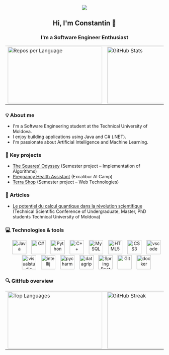 <p align="center">
  <img src="https://capsule-render.vercel.app/api?type=waving&color=gradient&text=Hello!&textColor=2b2b2b&height=100&section=header&fontSize=40"/>
</p>

<div align="center">
  <span>
    <h2>Hi, I'm Constantin 👋</h2>
    <h3>I'm a Software Engineer Enthusiast</h3>
  </span>
</div>

<table align="center">
  <tr>
    <td>
      <img src="http://github-profile-summary-cards.vercel.app/api/cards/repos-per-language?username=Constantin-Stamate" 
           alt="Repos per Language" height="180" width="300"/>
    </td>
    <td>
      <img src="http://github-profile-summary-cards.vercel.app/api/cards/stats?username=Constantin-Stamate" 
           alt="GitHub Stats" height="180" width="300"/>
    </td>
  </tr>
</table>

### 💡 About me

- I'm a Software Engineering student at the Technical University of Moldova.
- I enjoy building applications using Java and C# (.NET).
- I'm passionate about Artificial Intelligence and Machine Learning.

### 💼 Key projects

- <a href="https://github.com/Constantin-Stamate/TheSquaresOdyssey">The Squares’ Odyssey</a> (Semester project – Implementation of Algorithms)
- <a href="https://github.com/Constantin-Stamate/PregnancyHealthAssistant">Pregnancy Health Assistant</a> (Excalibur AI Camp)
- <a href="https://github.com/Constantin-Stamate/TerraShop">Terra Shop</a> (Semester project – Web Technologies)

### 📑 Articles

- <a href="https://drive.google.com/file/d/1_412fyfyVytqgD0meDupaqBw8yB4iOPn/view?usp=drive_link">Le potentiel du calcul quantique dans la révolution scientifique</a> (Technical Scientific Conference of Undergraduate, Master, PhD students
Technical University of Moldova)

### 💻 Technologies & tools

<p align="center">
    <img src="https://cdn.jsdelivr.net/gh/devicons/devicon/icons/java/java-original.svg"
      alt="Java" width="45" height="45" style="margin-left: 12px;"/>
    <img src="https://cdn.jsdelivr.net/gh/devicons/devicon/icons/csharp/csharp-original.svg"
      alt="C#" width="45" height="45" style="margin-left: 12px;"/>
    <img src="https://cdn.jsdelivr.net/gh/devicons/devicon/icons/python/python-original.svg"
      alt="Python" width="45" height="45" style="margin-left: 12px;"/>
    <img src="https://cdn.jsdelivr.net/gh/devicons/devicon/icons/cplusplus/cplusplus-original.svg"
      alt="C++" width="45" height="45" style="margin-left: 12px;"/>
    <img src="https://cdn.jsdelivr.net/gh/devicons/devicon/icons/mysql/mysql-original.svg" 
      alt="MySQL" width="45" height="45" style="margin-left: 12px;"/>
    <img src="https://cdn.jsdelivr.net/gh/devicons/devicon/icons/html5/html5-original.svg"
      alt="HTML5" width="45" height="45" style="margin-left: 12px;"/>
    <img src="https://cdn.jsdelivr.net/gh/devicons/devicon/icons/css3/css3-original.svg"
      alt="CSS3" width="45" height="45" style="margin-left: 12px;"/>
    <img src="https://cdn.jsdelivr.net/gh/devicons/devicon/icons/vscode/vscode-original.svg"
      alt="vscode" width="45" height="45" style="margin-left: 12px;"/>
    <img src="https://cdn.jsdelivr.net/gh/devicons/devicon/icons/visualstudio/visualstudio-plain.svg"
      alt="visualstudio" width="45" height="45" style="margin-left: 12px;"/>
    <img src="https://cdn.jsdelivr.net/gh/devicons/devicon/icons/intellij/intellij-original.svg"
      alt="intellij" width="45" height="45" style="margin-left: 12px;"/>
    <img src="https://cdn.jsdelivr.net/gh/devicons/devicon/icons/pycharm/pycharm-original.svg"
      alt="pycharm" width="45" height="45" style="margin-left: 12px;"/>
    <img src="https://resources.jetbrains.com/storage/products/datagrip/img/meta/datagrip_logo_300x300.png"
      alt="datagrip" width="45" height="45" style="margin-left: 12px;"/>
    <img src="https://cdn.jsdelivr.net/gh/devicons/devicon/icons/spring/spring-original.svg"
      alt="Spring Boot" width="45" height="45" style="margin-left: 12px;"/>
    <img src="https://cdn.jsdelivr.net/gh/devicons/devicon/icons/git/git-original.svg"
      alt="Git" width="45" height="45" style="margin-left: 12px;"/>
    <img src="https://cdn.jsdelivr.net/gh/devicons/devicon/icons/docker/docker-original.svg"
      alt="docker" width="45" height="45" style="margin-left: 12px;"/>
</p>

### 🔍 GitHub overview

<table align="center">
  <tr>
    <td>
      <img src="https://github-readme-stats.vercel.app/api/top-langs?username=Constantin-Stamate&show_icons=true&locale=en&layout=compact" 
           alt="Top Languages" height="180" width="300"/>
    </td>
    <td>
      <img src="https://github-readme-streak-stats.herokuapp.com/?user=Constantin-Stamate&" 
           alt="GitHub Streak" height="180" width="420"/>
    </td>
  </tr>
</table>